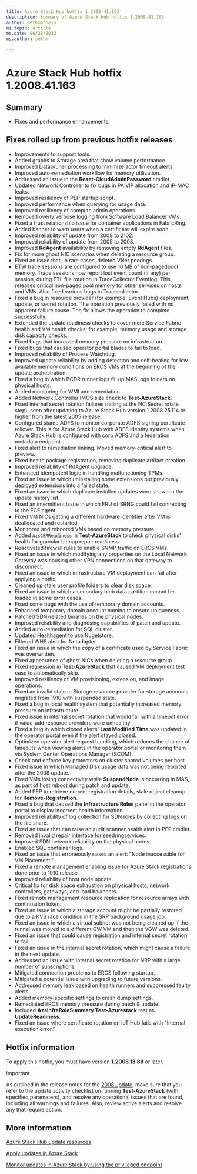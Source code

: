 ```yaml
---
title: Azure Stack Hub hotfix 1.2008.41.163
description: Summary of Azure Stack Hub hotfix 1.2008.41.163
author: sethmanheim
ms.topic: article
ms.date: 06/28/2022
ms.author: sethm

---
```


# Azure Stack Hub hotfix 1.2008.41.163

## Summary

- Fixes and performance enhancements.

## Fixes rolled up from previous hotfix releases

- Improvements to support tools.
- Added graphs to Storage area that show volume performance.
- Improved Datapruner processing to minimize actor timeout alerts.
- Improved auto-remediation workflow for memory utilization.
- Addressed an issue in the **Reset-CloudAdminPassword** cmdlet.
- Updated Network Controller to fix bugs in PA VIP allocation and IP-MAC leaks.
- Improved resiliency of PEP startup script.
- Improved performance when querying for usage data.
- Improved resiliency of compute admin operations.
- Removed overly verbose logging from Software Load Balancer VMs.
- Fixed a trust relationship issue for container applications in FabricRing.
- Added banner to warn users when a certificate will expire soon.
- Improved reliability of update from 2008 to 2102.
- Improved reliability of update from 2005 to 2008.
- Improved **RdAgent** availability by removing empty **RdAgent** files.
- Fix for more ghost NIC scenarios when deleting a resource group.
- Fixed an issue that, in rare cases, deleted VNet peerings.
- ETW trace sessions are configured to use 16 MB of non-pagedpool memory. Trace sessions now report lost event count (if any) per session, during ETL file rotation in TraceCollector Eventlog. This releases critical non-paged pool memory for other services on hosts and VMs. Also fixed various bugs in Tracecollector.
- Fixed a bug in resource provider (for example, Event Hubs) deployment, update, or secret rotation. The operation previously failed with no apparent failure cause. The fix allows the operation to complete successfully.
- Extended the update readiness checks to cover more Service Fabric health and VM health checks; for example, memory usage and storage disk capacity checks.
- Fixed bugs that increased memory pressure on infrastructure.
- Fixed bugs that caused operator portal blades to fail to load.
- Improved reliability of Process Watchdog.
- Improved update reliability by adding detection and self-healing for low available memory conditions on ERCS VMs at the beginning of the update orchestration.
- Fixed a bug in which BCDR runner logs fill up MASLogs folders on physical hosts.
- Added monitoring for WMI and remediation.
- Added Network Controller IMOS size check to **Test-AzureStack**.
- Fixed internal secret rotation failures (failing at the NC:Secret rotate step), seen after updating to Azure Stack Hub version 1.2008.25.114 or higher from the latest 2005 release.
- Configured stamp ADFS to monitor corporate ADFS signing certificate rollover. This is for Azure Stack Hub with ADFS identity systems when Azure Stack Hub is configured with corp ADFS and a federation metadata endpoint.
- Fixed alert to remediation linking. Moved memory-critical alert to preview.
- Fixed health package registration, removing duplicate artifact creation.
- Improved reliability of RdAgent upgrade.
- Enhanced idempotent logic in handling malfunctioning TPMs.
- Fixed an issue in which uninstalling some extensions put previously deployed extensions into a failed state.
- Fixed an issue in which duplicate installed updates were shown in the update history list.
- Fixed an intermittent issue in which FRU of SRNG could fail connecting to the ECE agent.
- Fixed VM NICs getting a different hardware identifier after VM is deallocated and restarted.
- Monitored and rebooted VMs based on memory pressure.
- Added `AzsGBRReadiness` in **Test-AzureStack** to check physical disks' health for granular bitmap repair readiness.
- Reactivated firewall rules to enable SNMP traffic on ERCS VMs.
- Fixed an issue in which modifying any properties on the Local Network Gateway was causing other VPN connections on that gateway to disconnect.
- Fixed an issue in which infrastructure VM deployment can fail after applying a hotfix.
- Cleaned up stale user profile folders to clear disk space.
- Fixed an issue in which a secondary blob data partition cannot be loaded in some error cases.
- Fixed some bugs with the use of temporary domain accounts.
- Enhanced temporary domain account naming to ensure uniqueness.
- Patched SDN-related binaries on the physical nodes.
- Improved reliability and diagnosing capabilities of patch and update.
- Added auto-remediation for SQL cluster.
- Updated Healthagent to use Nugetstore.
- Filtered WHS alert for Netadapter.
- Fixed an issue in which the copy of a certificate used by Service Fabric was overwritten.
- Fixed appearance of ghost NICs when deleting a resource group.
- Fixed regression in **Test-AzureStack** that caused VM deployment test case to automatically skip.
- Improved resiliency of VM provisioning, extension, and image operations.
- Fixed an invalid state in Storage resource provider for storage accounts migrated from 1910 with suspended state.
- Fixed a bug in local health system that potentially increased memory pressure on infrastructure.
- Fixed issue in internal secret rotation that would fail with a timeout error if value-add resource providers were unhealthy.
- Fixed a bug in which closed alerts' **Last Modified Time** was updated in the operator portal even if the alert stayed closed.
- Optimized operator alert request handling, which reduces the chance of timeouts when viewing alerts in the operator portal or monitoring them via System Center Operations Manager (SCOM).
- Check and enforce key protectors on cluster shared volumes per host.
- Fixed issue in which Managed Disk usage data was not being reported after the 2008 update.
- Fixed VMs losing connectivity while **SuspendNode** is occurring in MAS, as part of host reboot during patch and update.
- Added PEP to retrieve current registration details, stale object cleanup for **Remove-Registration**.
- Fixed a bug that caused the **Infrastructure Roles** panel in the operator portal to display incorrect health information.
- Improved reliability of log collection for SDN roles by collecting logs on the file share.
- Fixed an issue that can raise an audit scanner health alert in PEP cmdlet.
- Removed invalid repair interface for seedringservices.
- Improved SDN network reliability on the physical nodes.
- Enabled SQL container logs.
- Fixed an issue that erroneously raises an alert: "Node inaccessible for VM Placement."
- Fixed a remote management enabling issue for Azure Stack registrations done prior to 1910 release.
- Improved reliability of host node update.
- Critical fix for disk space exhaustion on physical hosts, network controllers, gateways, and load balancers.
- Fixed remote management resource replication for resource arrays with continuation token.
- Fixed an issue in which a storage account might be partially restored due to a KVS race condition in the SRP background usage job.
- Fixed an issue in which a virtual subnet was not being cleaned up if the tunnel was moved to a different GW VM and then the VGW was deleted.
- Fixed an issue that could cause registration and internal secret rotation to fail.
- Fixed an issue in the internal secret rotation, which might cause a failure in the next update.
- Addressed an issue with internal secret rotation for NRP with a large number of subscriptions.
- Mitigated connection problems to ERCS following startup.
- Mitigated a potential issue with upgrading to future versions.
- Addressed memory leak based on health runners and suppressed faulty alerts.
- Added memory-specific settings to crash dump settings.
- Remediated ERCS memory pressure during patch & update.
- Included **AzsInfraRoleSummary Test-Azurestack** test as **UpdateReadiness**.
- Fixed an issue where certificate rotation on IoT Hub fails with "Internal execution error."

## Hotfix information

To apply this hotfix, you must have version **1.2008.13.88** or later.

> [!IMPORTANT]
> As outlined in the release notes for the [2008 update](release-notes.md?view=azs-2008&preserve-view=true), make sure that you refer to the update activity checklist on running **Test-AzureStack** (with specified parameters), and resolve any operational issues that are found, including all warnings and failures. Also, review active alerts and resolve any that require action.

## More information

[Azure Stack Hub update resources](azure-stack-updates.md)

[Apply updates in Azure Stack](azure-stack-apply-updates.md)

[Monitor updates in Azure Stack by using the privileged endpoint](azure-stack-monitor-update.md)
